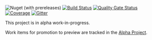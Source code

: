 ![Nuget (with prereleases)](https://img.shields.io/nuget/vpre/Outcompute.Outkeep.Core)
[![Build Status](https://dev.azure.com/outcompute/Outkeep/_apis/build/status/outcomputelabs.outkeep?branchName=master)](https://dev.azure.com/outcompute/Outkeep/_build/latest?definitionId=2&branchName=master)
[![Quality Gate Status](https://sonarcloud.io/api/project_badges/measure?project=outkeep&metric=alert_status)](https://sonarcloud.io/dashboard?id=outkeep)
[![Coverage](https://sonarcloud.io/api/project_badges/measure?project=outkeep&metric=coverage)](https://sonarcloud.io/dashboard?id=outkeep)
[![Gitter](https://badges.gitter.im/outcompute-labs/outkeep.svg)](https://gitter.im/outcompute-labs/outkeep?utm_source=badge&utm_medium=badge&utm_campaign=pr-badge)

This project is in alpha work-in-progress.

Work items for promotion to preview are tracked in the [Alpha Project](https://github.com/outcomputelabs/outkeep/projects/1).
